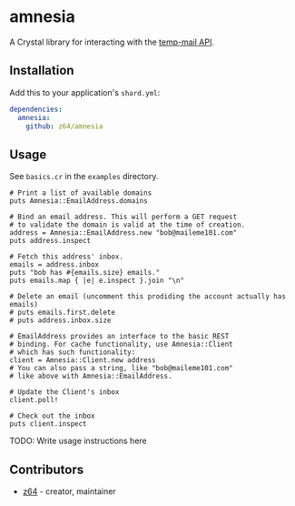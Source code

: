 # amnesia

A Crystal library for interacting with the [temp-mail API](https://temp-mail.org/en/api/).

## Installation


Add this to your application's `shard.yml`:

```yaml
dependencies:
  amnesia:
    github: z64/amnesia
```


## Usage

See `basics.cr` in the `examples` directory.

```crystal
# Print a list of available domains
puts Amnesia::EmailAddress.domains

# Bind an email address. This will perform a GET request
# to validate the domain is valid at the time of creation.
address = Amnesia::EmailAddress.new "bob@maileme101.com"
puts address.inspect

# Fetch this address' inbox.
emails = address.inbox
puts "bob has #{emails.size} emails."
puts emails.map { |e| e.inspect }.join "\n"

# Delete an email (uncomment this prodiding the account actually has emails)
# puts emails.first.delete
# puts address.inbox.size

# EmailAddress provides an interface to the basic REST
# binding. For cache functionality, use Amnesia::Client
# which has such functionality:
client = Amnesia::Client.new address
# You can also pass a string, like "bob@maileme101.com"
# like above with Amnesia::EmailAddress.

# Update the Client's inbox
client.poll!

# Check out the inbox
puts client.inspect
```


TODO: Write usage instructions here


## Contributors

- [z64](https://github.com/[your-github-name]) - creator, maintainer
